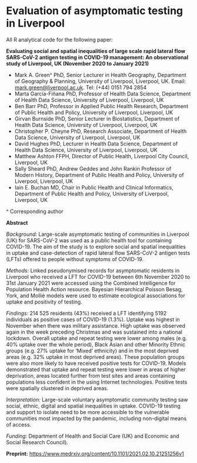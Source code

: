 # Evaluation of asymptomatic testing in Liverpool
All R analytical code for the following paper:

**Evaluating social and spatial inequalities of large scale rapid lateral flow SARS-CoV-2 antigen testing in COVID-19 management: An observational study of Liverpool, UK (November 2020 to January 2021)**

* Mark A. Green^ PhD, Senior Lecturer in Health Geography, Department of Geography & Planning, University of Liverpool, Liverpool, UK. Email: mark.green@liverpool.ac.uk. Tel: (+44) 0151 794 2854
* Marta García-Fiñana PhD, Professor of Health Data Science, Department of Health Data Science,  University of Liverpool, Liverpool, UK
* Ben Barr PhD, Professor in Applied Public Health Research, Department of Public Health and Policy, University of Liverpool, Liverpool, UK
* Girvan Burnside PhD, Senior Lecturer in Biostatistics, Department of Health Data Science, University of Liverpool, Liverpool, UK
* Christopher P. Cheyne PhD, Research Associate, Department of Health Data Science, University of Liverpool, Liverpool, UK
* David Hughes PhD, Lecturer in Health Data Science, Department of Health Data Science, University of Liverpool, Liverpool, UK
* Matthew Ashton FFPH, Director of Public Health, Liverpool City Council, Liverpool, UK
* Sally Sheard PhD, Andrew Geddes and John Rankin Professor of Modern History, Department of Public Health and Policy, University of Liverpool, Liverpool, UK
* Iain E. Buchan MD, Chair in Public Health and Clinical Informatics, Department of Public Health and Policy, University of Liverpool, Liverpool, UK

^ Corresponding author

**Abstract**

_Background:_ Large-scale asymptomatic testing of communities in Liverpool (UK) for SARS-CoV-2 was used as a public health tool for containing COVID-19. The aim of the study is to explore social and spatial inequalities in uptake and case-detection of rapid lateral flow SARS-CoV-2 antigen tests (LFTs) offered to people without symptoms of COVID-19.

_Methods:_ Linked pseudonymised records for asymptomatic residents in Liverpool who received a LFT for COVID-19 between 6th November 2020 to 31st January 2021 were accessed using the Combined Intelligence for Population Health Action resource. Bayesian Hierarchical Poisson Besag, York, and Mollié models were used to estimate ecological associations for uptake and positivity of testing.

_Findings:_ 214 525 residents (43%) received a LFT identifying 5192 individuals as positive cases of COVID-19 (1.3%). Uptake was highest in November when there was military assistance. High uptake was observed again in the week preceding Christmas and was sustained into a national lockdown. Overall uptake and repeat testing were lower among males (e.g. 40% uptake over the whole period), Black Asian and other Minority Ethnic groups (e.g. 27% uptake for ‘Mixed’ ethnicity) and in the most deprived areas (e.g. 32% uptake in most deprived areas). These population groups were also more likely to have received positive tests for COVID-19. Models demonstrated that uptake and repeat testing were lower in areas of higher deprivation, areas located further from test sites and areas containing populations less confident in the using Internet technologies. Positive tests were spatially clustered in deprived areas.

_Interpretation:_ Large-scale voluntary asymptomatic community testing saw social, ethnic, digital and spatial inequalities in uptake. COVID-19 testing and support to isolate need to be more accessible to the vulnerable communities most impacted by the pandemic, including non-digital means of access.

_Funding:_ Department of Health and Social Care (UK) and Economic and Social Research Council).

**Preprint:** https://www.medrxiv.org/content/10.1101/2021.02.10.21251256v1
